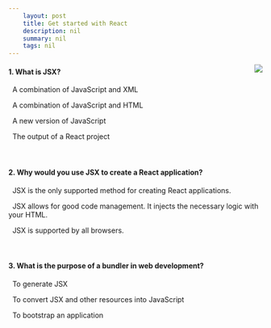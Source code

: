 ```yaml
---
    layout: post
    title: Get started with React 
    description: nil
    summary: nil
    tags: nil
---
```



 <a target="_blank" href="https://docs.microsoft.com/en-us/learn/modules/react-get-started/9-knowledge-check/"><i class="fas fa-external-link-alt"></i> </a>
 <img align="right" src="https://docs.microsoft.com/en-us/learn/achievements/react/react-get-started.svg">
####  1. What is JSX?


<i class='fas fa-check-square' style='color: Dodgerblue;'></i> &nbsp;&nbsp;A combination of JavaScript and XML

<i class='far fa-square'></i> &nbsp;&nbsp;A combination of JavaScript and HTML

<i class='far fa-square'></i> &nbsp;&nbsp;A new version of JavaScript

<i class='far fa-square'></i> &nbsp;&nbsp;The output of a React project
<br />
<br />
<br />

####  2. Why would you use JSX to create a React application?


<i class='far fa-square'></i> &nbsp;&nbsp;JSX is the only supported method for creating React applications.

<i class='fas fa-check-square' style='color: Dodgerblue;'></i> &nbsp;&nbsp;JSX allows for good code management. It injects the necessary logic with your HTML.

<i class='far fa-square'></i> &nbsp;&nbsp;JSX is supported by all browsers.
<br />
<br />
<br />

####  3. What is the purpose of a bundler in web development?


<i class='far fa-square'></i> &nbsp;&nbsp;To generate JSX

<i class='fas fa-check-square' style='color: Dodgerblue;'></i> &nbsp;&nbsp;To convert JSX and other resources into JavaScript

<i class='far fa-square'></i> &nbsp;&nbsp;To bootstrap an application
<br />
<br />
<br />
